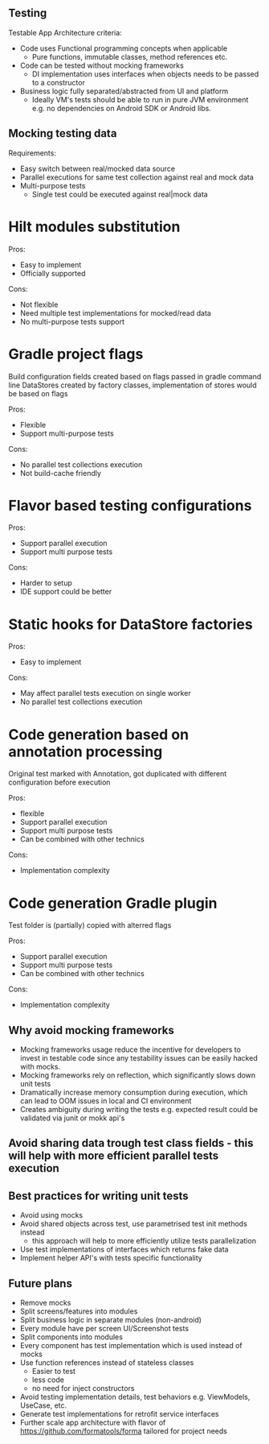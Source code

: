 ## Testing

Testable App Architecture criteria:
 - Code uses Functional programming concepts when applicable
   - Pure functions, immutable classes, method references etc.
 - Code can be tested without mocking frameworks
   - DI implementation uses interfaces when objects needs to be passed to a constructor 
 - Business logic fully separated/abstracted from UI and platform
   - Ideally VM's tests should be able to run in pure JVM environment e.g. no dependencies on Android SDK or Android libs.

## Mocking testing data

Requirements:
- Easy switch between real/mocked data source
- Parallel executions for same test collection against real and mock data
- Multi-purpose tests
  - Single test could be executed against real|mock data 

# Hilt modules substitution

Pros:
- Easy to implement
- Officially supported

Cons:
- Not flexible
- Need multiple test implementations for mocked/read data
- No multi-purpose tests support

# Gradle project flags

Build configuration fields created based on flags passed in gradle command line
DataStores created by factory classes, implementation of stores would be based on flags

Pros:
- Flexible
- Support multi-purpose tests

Cons:
- No parallel test collections execution
- Not build-cache friendly

# Flavor based testing configurations

Pros:
- Support parallel execution
- Support multi purpose tests

Cons: 
- Harder to setup
- IDE support could be better

# Static hooks for DataStore factories

Pros:
- Easy to implement

Cons:
- May affect parallel tests execution on single worker
- No parallel test collections execution

# Code generation based on annotation processing
Original test marked with Annotation, got duplicated with different configuration before execution

Pros:
- flexible
- Support parallel execution
- Support multi purpose tests
- Can be combined with other technics

Cons:
- Implementation complexity

# Code generation Gradle plugin
Test folder is (partially) copied with alterred flags

Pros:
- Support parallel execution
- Support multi purpose tests
- Can be combined with other technics

Cons:
- Implementation complexity

## Why avoid mocking frameworks

- Mocking frameworks usage reduce the incentive for developers to invest in testable code since any testability issues can be easily hacked with mocks.
- Mocking frameworks rely on reflection, which significantly slows down unit tests 
- Dramatically increase memory consumption during execution, which can lead to OOM issues in local and CI environment
- Creates ambiguity during writing the tests e.g. expected result could be validated via junit or mokk api's

## Avoid sharing data trough test class fields - this will help with more efficient parallel tests execution

## Best practices for writing unit tests

- Avoid using mocks
- Avoid shared objects across test, use parametrised test init methods instead
  - this approach will help to more efficiently utilize tests parallelization
- Use test implementations of interfaces which returns fake data
- Implement helper API's with tests specific functionality

## Future plans 

- Remove mocks
- Split screens/features into modules
- Split business logic in separate modules (non-android)
- Every module have per screen UI/Screenshot tests
- Split components into modules
- Every component has test implementation which is used instead of mocks
- Use function references instead of stateless classes
  - Easier to test
  - less code
  - no need for inject constructors
- Avoid testing implementation details, test behaviors e.g. ViewModels, UseCase, etc.
- Generate test implementations for retrofit service interfaces
- Further scale app architecture with flavor of https://github.com/formatools/forma tailored for project needs
